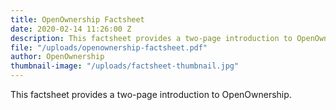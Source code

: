 ```yaml
---
title: OpenOwnership Factsheet
date: 2020-02-14 11:26:00 Z
description: This factsheet provides a two-page introduction to OpenOwnership.
file: "/uploads/openownership-factsheet.pdf"
author: OpenOwnership
thumbnail-image: "/uploads/factsheet-thumbnail.jpg"
---
```


This factsheet provides a two-page introduction to OpenOwnership.